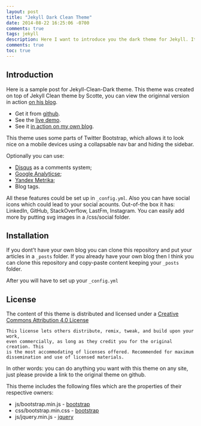 ```yaml
---
layout: post
title: "Jekyll Dark Clean Theme"
date: 2014-08-22 16:25:06 -0700
comments: true
tags: jekyll
description: Here I want to introduce you the dark theme for Jekyll. It was forked from Scotte's jekyll-clean theme and customized.
comments: true
toc: true
---
```


## Introduction

Here is a sample post for Jekyll-Clean-Dark theme. This theme was created on top of Jekyll Clean theme by Scotte, you can view the originnal version in action [on his blog](https://scotte.github.io).

* Get it from [github](https://github.com/streetturtle/jekyll-clean-dark).
* See the [live demo](http://pavelmakhov.com/jekyll-clean-dark).
* See it [in action on my own blog](http://pavelmakhov.com).

This theme uses some parts of Twitter Bootstrap, which allows it to look nice on a mobile devices using a collapsable nav bar and hiding the
sidebar.

Optionally you can use:

 - [Disqus](http://disqus.com) as a comments system;
 - [Google Analyticse](http://www.google.com/analytics/);
 - [Yandex Metrika](http://metrica.yandex.com);
 - Blog tags.

All these features could be set up in `_config.yml`. Also you can have social icons which could lead to your social acounts. Out-of-the box it has: LinkedIn, GitHub, StackOverflow, LastFm, Instagram. You can easily add more by putting svg images in a /css/social folder.

## Installation


If you dont't have your own blog you can clone this repository and put your articles in a `_posts` folder.
If you already have your own blog then I think you can clone this repository and copy-paste content keeping your `_posts` folder.

After you will have to set up your `_config.yml`

## License

The content of this theme is distributed and licensed under a [Creative Commons Attribution 4.0 License](https://creativecommons.org/licenses/by/4.0/legalcode)

    This license lets others distribute, remix, tweak, and build upon your work,
    even commercially, as long as they credit you for the original creation. This
    is the most accommodating of licenses offered. Recommended for maximum
    dissemination and use of licensed materials.

In other words: you can do anything you want with this theme on any site, just please
provide a link to the original theme on github.

This theme includes the following files which are the properties of their
respective owners:

* js/bootstrap.min.js - [bootstrap](http://getbootstrap.com)
* css/bootstrap.min.css - [bootstrap](http://getbootstrap.com)
* js/jquery.min.js - [jquery](https://jquery.com)